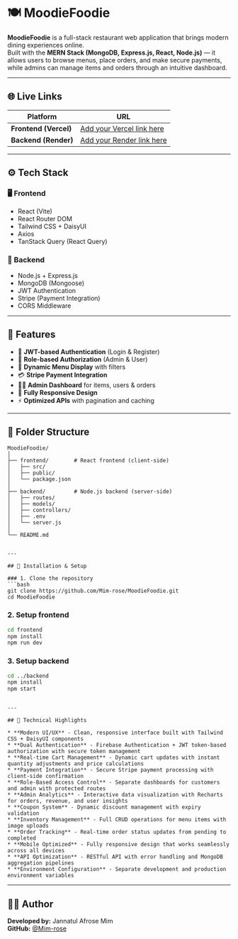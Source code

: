 # 🍽️ MoodieFoodie

**MoodieFoodie** is a full-stack restaurant web application that brings modern dining experiences online.  
Built with the **MERN Stack (MongoDB, Express.js, React, Node.js)** — it allows users to browse menus, place orders, and make secure payments, while admins can manage items and orders through an intuitive dashboard.

---

## 🌐 Live Links

| Platform | URL |
|-----------|-----|
| **Frontend (Vercel)** | [Add your Vercel link here](#) |
| **Backend (Render)** | [Add your Render link here](#) |

---

## ⚙️ Tech Stack

### 🖥️ Frontend
- React (Vite)
- React Router DOM
- Tailwind CSS + DaisyUI
- Axios
- TanStack Query (React Query)

### 🧠 Backend
- Node.js + Express.js
- MongoDB (Mongoose)
- JWT Authentication
- Stripe (Payment Integration)
- CORS Middleware

---

## 🚀 Features

- 🔐 **JWT-based Authentication** (Login & Register)
- 🧾 **Role-based Authorization** (Admin & User)
- 🍴 **Dynamic Menu Display** with filters
- 💳 **Stripe Payment Integration**
- 🧑‍💼 **Admin Dashboard** for items, users & orders
- 📱 **Fully Responsive Design**
- ⚡ **Optimized APIs** with pagination and caching

---

## 🧩 Folder Structure
```
MoodieFoodie/
│
├── frontend/        # React frontend (client-side)
│   ├── src/
│   ├── public/
│   └── package.json
│
├── backend/         # Node.js backend (server-side)
│   ├── routes/
│   ├── models/
│   ├── controllers/
│   ├── .env
│   └── server.js
│
└── README.md
```
```

---

## 🧠 Installation & Setup

### 1. Clone the repository
```bash
git clone https://github.com/Mim-rose/MoodieFoodie.git
cd MoodieFoodie
```

### 2. Setup frontend
```bash
cd frontend
npm install
npm run dev
```

### 3. Setup backend
```bash
cd ../backend
npm install
npm start
```
```

---

## 🎯 Technical Highlights

* **Modern UI/UX** - Clean, responsive interface built with Tailwind CSS + DaisyUI components
* **Dual Authentication** - Firebase Authentication + JWT token-based authorization with secure token management
* **Real-time Cart Management** - Dynamic cart updates with instant quantity adjustments and price calculations
* **Payment Integration** - Secure Stripe payment processing with client-side confirmation
* **Role-Based Access Control** - Separate dashboards for customers and admin with protected routes
* **Admin Analytics** - Interactive data visualization with Recharts for orders, revenue, and user insights
* **Coupon System** - Dynamic discount management with expiry validation
* **Inventory Management** - Full CRUD operations for menu items with image uploads
* **Order Tracking** - Real-time order status updates from pending to completed
* **Mobile Optimized** - Fully responsive design that works seamlessly across all devices
* **API Optimization** - RESTful API with error handling and MongoDB aggregation pipelines
* **Environment Configuration** - Separate development and production environment variables
```

---

## 🧑‍💻 Author

**Developed by:** Jannatul Afrose Mim  
**GitHub:** [@Mim-rose](https://github.com/Mim-rose)

